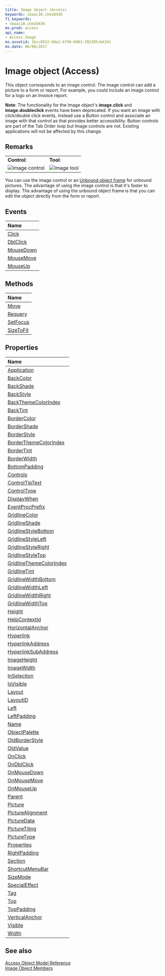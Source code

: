 ```yaml
---
title: Image object (Access)
keywords: vbaac10.chm10436
f1_keywords:
- vbaac10.chm10436
ms.prod: access
api_name:
- Access.Image
ms.assetid: 1bcc8552-94e2-b799-6903-392205cb4341
ms.date: 06/08/2017
---
```



# Image object (Access)

This object corresponds to an image control. The image control can add a picture to a form or report. For example, you could include an image control for a logo on an Invoice report.

 **Note**: The functionality for the Image object's **image.click** and **image.doubleclick** events have been deprecated. If you want an image with click/double click events, instead use a Button control and associate an image with that control as that provides better accessibility. Button controls are part of the Tab Order loop but Image controls are not. Existing applications will not be affected by this change.

## Remarks


|||
|:-----|:-----|
|**Control**:|**Tool**:|
|![Image control](../images/t-imgctl_ZA06053959.gif)|![Image tool](../images/imagefrm_ZA06044465.gif)|

You can use the image control or an [Unbound object frame](overview/Access.md) for unbound pictures. The advantage of using the image control is that it's faster to display. The advantage of using the unbound object frame is that you can edit the object directly from the form or report.


## Events



|**Name**|
|:-----|
|[Click](Access.Image.Click.md)|
|[DblClick](Access.Image.DblClick.md)|
|[MouseDown](Access.Image.MouseDown.md)|
|[MouseMove](Access.Image.MouseMove.md)|
|[MouseUp](Access.Image.MouseUp.md)|

## Methods



|**Name**|
|:-----|
|[Move](Access.Image.Move.md)|
|[Requery](Access.Image.Requery.md)|
|[SetFocus](Access.Image.SetFocus.md)|
|[SizeToFit](Access.Image.SizeToFit.md)|

## Properties



|**Name**|
|:-----|
|[Application](Access.Image.Application.md)|
|[BackColor](Access.Image.BackColor.md)|
|[BackShade](Access.Image.BackShade.md)|
|[BackStyle](Access.Image.BackStyle.md)|
|[BackThemeColorIndex](Access.Image.BackThemeColorIndex.md)|
|[BackTint](Access.Image.BackTint.md)|
|[BorderColor](Access.Image.BorderColor.md)|
|[BorderShade](Access.Image.BorderShade.md)|
|[BorderStyle](Access.Image.BorderStyle.md)|
|[BorderThemeColorIndex](Access.Image.BorderThemeColorIndex.md)|
|[BorderTint](Access.Image.BorderTint.md)|
|[BorderWidth](Access.Image.BorderWidth.md)|
|[BottomPadding](Access.Image.BottomPadding.md)|
|[Controls](Access.Image.Controls.md)|
|[ControlTipText](Access.Image.ControlTipText.md)|
|[ControlType](Access.Image.ControlType.md)|
|[DisplayWhen](Access.Image.DisplayWhen.md)|
|[EventProcPrefix](Access.Image.EventProcPrefix.md)|
|[GridlineColor](Access.Image.GridlineColor.md)|
|[GridlineShade](Access.Image.GridlineShade.md)|
|[GridlineStyleBottom](Access.Image.GridlineStyleBottom.md)|
|[GridlineStyleLeft](Access.Image.GridlineStyleLeft.md)|
|[GridlineStyleRight](Access.Image.GridlineStyleRight.md)|
|[GridlineStyleTop](Access.Image.GridlineStyleTop.md)|
|[GridlineThemeColorIndex](Access.Image.GridlineThemeColorIndex.md)|
|[GridlineTint](Access.Image.GridlineTint.md)|
|[GridlineWidthBottom](Access.Image.GridlineWidthBottom.md)|
|[GridlineWidthLeft](Access.Image.GridlineWidthLeft.md)|
|[GridlineWidthRight](Access.Image.GridlineWidthRight.md)|
|[GridlineWidthTop](Access.Image.GridlineWidthTop.md)|
|[Height](Access.Image.Height.md)|
|[HelpContextId](Access.Image.HelpContextId.md)|
|[HorizontalAnchor](Access.Image.HorizontalAnchor.md)|
|[Hyperlink](Access.Image.Hyperlink.md)|
|[HyperlinkAddress](Access.Image.HyperlinkAddress.md)|
|[HyperlinkSubAddress](Access.Image.HyperlinkSubAddress.md)|
|[ImageHeight](Access.Image.ImageHeight.md)|
|[ImageWidth](Access.Image.ImageWidth.md)|
|[InSelection](Access.Image.InSelection.md)|
|[IsVisible](Access.Image.IsVisible.md)|
|[Layout](Access.Image.Layout.md)|
|[LayoutID](Access.Image.LayoutID.md)|
|[Left](Access.Image.Left.md)|
|[LeftPadding](Access.Image.LeftPadding.md)|
|[Name](Access.Image.Name.md)|
|[ObjectPalette](Access.Image.ObjectPalette.md)|
|[OldBorderStyle](Access.Image.OldBorderStyle.md)|
|[OldValue](Access.Image.OldValue.md)|
|[OnClick](Access.Image.OnClick.md)|
|[OnDblClick](Access.Image.OnDblClick.md)|
|[OnMouseDown](Access.Image.OnMouseDown.md)|
|[OnMouseMove](Access.Image.OnMouseMove.md)|
|[OnMouseUp](Access.Image.OnMouseUp.md)|
|[Parent](Access.Image.Parent.md)|
|[Picture](Access.Image.Picture.md)|
|[PictureAlignment](Access.Image.PictureAlignment.md)|
|[PictureData](Access.Image.PictureData.md)|
|[PictureTiling](Access.Image.PictureTiling.md)|
|[PictureType](Access.Image.PictureType.md)|
|[Properties](Access.Image.Properties.md)|
|[RightPadding](Access.Image.RightPadding.md)|
|[Section](Access.Image.Section.md)|
|[ShortcutMenuBar](Access.Image.ShortcutMenuBar.md)|
|[SizeMode](Access.Image.SizeMode.md)|
|[SpecialEffect](Access.Image.SpecialEffect.md)|
|[Tag](Access.Image.Tag.md)|
|[Top](Access.Image.Top.md)|
|[TopPadding](Access.Image.TopPadding.md)|
|[VerticalAnchor](Access.Image.VerticalAnchor.md)|
|[Visible](Access.Image.Visible.md)|
|[Width](Access.Image.Width.md)|

## See also


[Access Object Model Reference](overview/Access/object-model.md)<br>
[Image Object Members](overview/Access.md)
